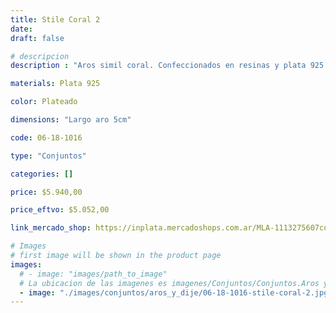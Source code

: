 ```yaml
---
title: Stile Coral 2
date: 
draft: false

# descripcion
description : "Aros simil coral. Confeccionados en resinas y plata 925."

materials: Plata 925

color: Plateado

dimensions: "Largo aro 5cm"

code: 06-18-1016

type: "Conjuntos"

categories: []

price: $5.940,00

price_eftvo: $5.052,00

link_mercado_shop: https://inplata.mercadoshops.com.ar/MLA-1113275607conjuntos-aros-y-dije-stile-coral-2-_JM

# Images
# first image will be shown in the product page
images:
  # - image: "images/path_to_image"
  # La ubicacion de las imagenes es imagenes/Conjuntos/Conjuntos.Aros y Dije/06-18-1016-stile-coral-2
  - image: "./images/conjuntos/aros_y_dije/06-18-1016-stile-coral-2.jpg"
---
```

